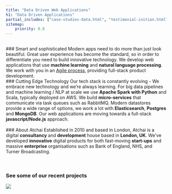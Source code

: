 ```yaml
---
title: "Data Driven Web Applications"
h1: "Data Driven Applications"
partial_includes: ["case-studies-data.html", "testimonial-inition.html"]
sitemap:
    priority: 0.8
---
```


<br>
### Smart and sophisticated
Modern apps need to do more than just look beautiful. Great user experience has become the standard, so in order to differentiate you need to build innovative technology.  We develop web applications that use <strong>machine learning</strong> and <strong>natural language processing</strong>.  We work with you in an <a href="about-us/how-we-work/">Agile process</a>, providing full-stack product development.  

<br>
### Cutting Edge Technology 
Our tech stack is constantly evolving - We embrace new technology and we’re always learning.  For big data pipelines and machine learning / NLP at scale we use <strong>Apache Spark with Python</strong> and Scala, typically deployed on AWS.  We build <strong>micro-services</strong> that communicate via task queues such as RabbitMQ.  Modern datastores provide a wide range of options, we work a lot with <strong>Elasticsearch</strong>, <strong>Postgres</strong> and <strong>MongoDB</strong>.  Our web applications are moving towards a full-stack <strong>javascript/Node.js</strong> approach.  

<div class="row row-mod skills-images">
    <div class="col-lg-12 col-md-12 col-sm-12 col-xs-12">
      <div class="skills-logos skills-logos-upper">
          <div class="tech tech-Logos_js"></div>
          <div class="tech tech-Logos_heroku"></div>
          <div class="tech tech-Logos_python"></div>
          <div class="tech tech-drupal"></div>
      </div>
      <div class="skills-logos skills-logos-lower">
          <div class="tech tech-Logos_amazon"></div>
          <div class="tech tech-Logos_solr"></div>
          <div class="tech tech-Logos_elastic"></div>
          <div class="tech tech-Logos_ApacheSpark"></div>
      </div>
    </div>
</div>

<br>
### About Atchai
Established in 2010 and based in London, Atchai is a digital <strong>consultancy</strong> and <strong>development</strong> house based in <strong>London, UK</strong>. We've developed <strong>innovative</strong> digital products for both fast-moving <strong>start-ups</strong> and massive <strong>enterprise</strong> organisations such as Bank of England, NHS, and Turner Broadcasting.

<br>
<br>
<br>

### <h3 class="case-study-header">See some of our recent projects</h3>
<div class="icon-arrow-down">
  <img src="/images/arrow-down.svg">
</div>
